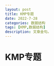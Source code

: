 ```yaml
---
layout: post
title: KMP专题
date: 2022-7-28
categories: 数据结构
tags: [KMP,数据结构]
description: 文章金句。
---
```


# KMP专题












